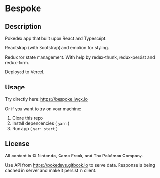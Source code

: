 # Bespoke

## Description

Pokedex app that built upon React and Typescript.

Reactstrap (with Bootstrap) and emotion for styling.

Redux for state management. With help by redux-thunk, redux-persist and redux-form.

Deployed to Vercel.

## Usage

Try directly here: https://bespoke.iwgx.io

Or if you want to try on your machine:

1. Clone this repo
2. Install dependencies ( `yarn` )
3. Run app ( `yarn start` )

## License

All content is © Nintendo, Game Freak, and The Pokémon Company.

Use API from https://pokedevs.gitbook.io to serve data. Response is being cached in server and make it persist in client.
